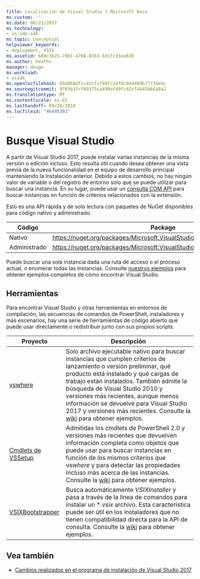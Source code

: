```yaml
---
title: Localización de Visual Studio | Microsoft Docs
ms.custom: ''
ms.date: 08/21/2017
ms.technology:
- vs-ide-sdk
ms.topic: conceptual
helpviewer_keywords:
- deployment, VSIX
ms.assetid: 680c3b25-7901-4768-8363-6d1fcd1ea636
ms.author: heaths
manager: douge
ms.workload:
- vssdk
ms.openlocfilehash: 65b0b8dfcc42cfcf80fc24f0c844469b77734e9c
ms.sourcegitcommit: 9765b3fcf89375ca499afd9fc42cf4645b66a8a2
ms.translationtype: MT
ms.contentlocale: es-ES
ms.lasthandoff: 09/20/2018
ms.locfileid: "46495393"
---
```

# <a name="locate-visual-studio"></a>Busque Visual Studio

A partir de Visual Studio 2017, puede instalar varias instancias de la misma versión o edición incluso. Esto resulta útil cuando desea obtener una vista previa de la nueva funcionalidad en el equipo de desarrollo principal manteniendo la instalación anterior. Debido a estos cambios, no hay ningún valor de variable o del registro de entorno solo que se puede utilizar para buscar una instancia. En su lugar, puede usar un [consulta COM API](https://msdn.microsoft.com/library/microsoft.visualstudio.setup.configuration.aspx) para buscar instancias en función de criterios relacionados con la extensión.

Esto es una API rápida y de solo lectura con paquetes de NuGet disponibles para código nativo y administrado.

| Código | Package |
| ---- | --- |
| Nativo | https://nuget.org/packages/Microsoft.VisualStudio.Setup.Configuration.Native |
| Administrado | https://nuget.org/packages/Microsoft.VisualStudio.Setup.Configuration.Interop |

Puede buscar una sola instancia dada una ruta de acceso o el proceso actual, o enumerar todas las instancias. Consulte [nuestros ejemplos](https://github.com/Microsoft/vs-setup-samples) para obtener ejemplos completos de cómo encontrar Visual Studio.

## <a name="tools"></a>Herramientas

Para encontrar Visual Studio y otras herramientas en entornos de compilación, las secuencias de comandos de PowerShell, instaladores y más escenarios, hay una serie de herramientas de código abierto que puede usar directamente o redistribuir junto con sus propios scripts.

| Proyecto | Descripción |
| ------- | ----------- |
| [vswhere](https://github.com/Microsoft/vswhere) | Solo archivo ejecutable nativo para buscar instancias que cumplen criterios de lanzamiento o versión preliminar, qué producto está instalado y qué cargas de trabajo están instalados. También admite la búsqueda de Visual Studio 2010 y versiones más recientes, aunque menos información se devuelve para Visual Studio 2017 y versiones más recientes. Consulte la [wiki](https://github.com/Microsoft/vswhere/wiki) para obtener ejemplos. |
| [Cmdlets de VSSetup](https://github.com/Microsoft/vssetup.powershell) | Admitidas los cmdlets de PowerShell 2.0 y versiones más recientes que devuelven información completa como objetos que puede usar para buscar instancias en función de los mismos criterios que _vswhere_ y para detectar las propiedades incluso más acerca de las instancias. Consulte la [wiki](https://github.com/Microsoft/vssetup.powershell/wiki) para obtener ejemplos. |
| [VSIXBootstrapper](https://github.com/Microsoft/vsixbootstrapper) | Busca automáticamente _VSIXInstaller_ y pasa a través de la línea de comandos para instalar un **.vsix* archivo. Esta característica puede ser útil en los instaladores que no tienen compatibilidad directa para la API de consulta. Consulte la [wiki](https://github.com/Microsoft/vsixbootstrapper/wiki) para obtener ejemplos. |

## <a name="see-also"></a>Vea también

* [Cambios realizados en el programa de instalación de Visual Studio 2017](https://blogs.msdn.microsoft.com/heaths/2016/09/15/changes-to-visual-studio-15-setup/)
